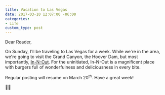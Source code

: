 ```yaml
---
title: Vacation to Las Vegas
date: 2017-03-10 12:07:00 -06:00
categories:
- Life
custom_type: post
---
```


Dear Reader,

On Sunday, I'll be traveling to Las Vegas for a week. While we're in the area, we're going to visit the Grand Canyon, the Hoover Dam, but most importantly, [In-N-Out](http://www.in-n-out.com/). For the uninitiated, In-N-Out is a magnificent place with burgers full of wonderfulness and deliciousness in every bite.

Regular posting will resume on March 20<sup>th</sup>. Have a great week!

🖖🏼
